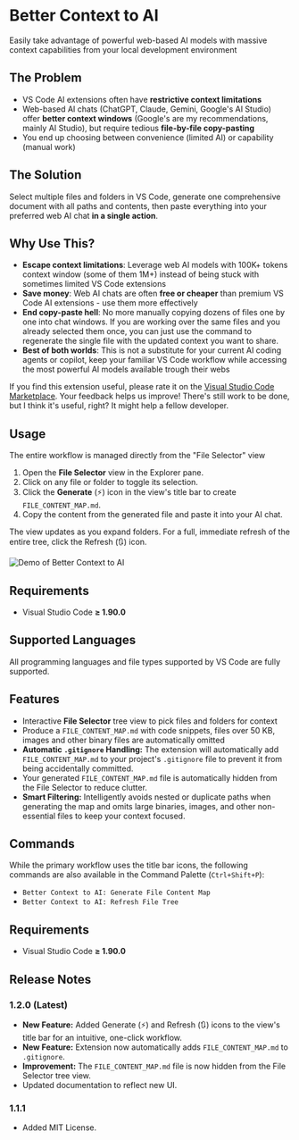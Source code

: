 # Better Context to AI

Easily take advantage of powerful web-based AI models with massive context capabilities from your local development environment

## The Problem
- VS Code AI extensions often have **restrictive context limitations**
- Web-based AI chats (ChatGPT, Claude, Gemini, Google's AI Studio) offer **better context windows** (Google's are my recommendations, mainly AI Studio), but require tedious **file-by-file copy-pasting**
- You end up choosing between convenience (limited AI) or capability (manual work)

## The Solution
Select multiple files and folders in VS Code, generate one comprehensive document with all paths and contents, then paste everything into your preferred web AI chat **in a single action**.

## Why Use This?

- **Escape context limitations**: Leverage web AI models with 100K+ tokens context window (some of them 1M+) instead of being stuck with sometimes limited VS Code extensions
- **Save money**: Web AI chats are often **free or cheaper** than premium VS Code AI extensions - use them more effectively
- **End copy-paste hell**: No more manually copying dozens of files one by one into chat windows. If you are working over the same files and you already selected them once, you can just use the command to regenerate the single file with the updated context you want to share.
- **Best of both worlds**: This is not a substitute for your current AI coding agents or copilot, keep your familiar VS Code workflow while accessing the most powerful AI models available trough their webs

If you find this extension useful, please rate it on the [Visual Studio Code Marketplace](https://marketplace.visualstudio.com/items?itemName=ronco-jhon.better-context-to-ai&ssr=false#review-details). Your feedback helps us improve!
There's still work to be done, but I think it's useful, right? It might help a fellow developer.

## Usage

The entire workflow is managed directly from the "File Selector" view


1.  Open the **File Selector** view in the Explorer pane.
2.  Click on any file or folder to toggle its selection.
3.  Click the **Generate** (⚡) icon in the view's title bar to create `FILE_CONTENT_MAP.md`.
4.  Copy the content from the generated file and paste it into your AI chat.
 
The view updates as you expand folders. For a full, immediate refresh of the entire tree, click the Refresh (🔃) icon.

![Demo of Better Context to AI](https://raw.githubusercontent.com/roncojon/justmedia/main/bettercontextoai-demo.gif)

## Requirements

- Visual Studio Code **≥ 1.90.0**

## Supported Languages

All programming languages and file types supported by VS Code are fully supported.

## Features

-   Interactive **File Selector** tree view to pick files and folders for context
-   Produce a `FILE_CONTENT_MAP.md` with code snippets, files over 50 KB, images and other binary files are automatically omitted
-   **Automatic `.gitignore` Handling:** The extension will automatically add `FILE_CONTENT_MAP.md` to your project's `.gitignore` file to prevent it from being accidentally committed.
-   Your generated `FILE_CONTENT_MAP.md` file is automatically hidden from the File Selector to reduce clutter.
-   **Smart Filtering:** Intelligently avoids nested or duplicate paths when generating the map and omits large binaries, images, and other non-essential files to keep your context focused.

## Commands

While the primary workflow uses the title bar icons, the following commands are also available in the Command Palette (`Ctrl+Shift+P`):

-   `Better Context to AI: Generate File Content Map`
-   `Better Context to AI: Refresh File Tree`

## Requirements

-   Visual Studio Code **≥ 1.90.0**

## Release Notes

### 1.2.0 (Latest)
-   **New Feature:** Added Generate (⚡) and Refresh (🔃) icons to the view's title bar for an intuitive, one-click workflow.
-   **New Feature:** Extension now automatically adds `FILE_CONTENT_MAP.md` to `.gitignore`.
-   **Improvement:** The `FILE_CONTENT_MAP.md` file is now hidden from the File Selector tree view.
-   Updated documentation to reflect new UI.

### 1.1.1
-   Added MIT License.